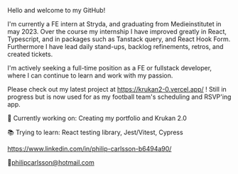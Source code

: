 Hello and welcome to my GitHub!

I'm currently a FE intern at Stryda, and graduating from Medieinstitutet in may 2023. Over the course my internship I have improved greatly in React, Typescript, and in packages such as Tanstack query, and React Hook Form. Furthermore I have lead daily stand-ups, backlog refinements, retros, and created tickets.

I'm actively seeking a full-time position as a FE or fullstack developer, where I can continue to learn and work with my passion.

Please check out my latest project at https://krukan2-0.vercel.app/ ! Still in progress but is now used for as my football team's scheduling and RSVP'ing app.

👷 Currently working on: Creating my portfolio and Krukan 2.0

📚 Trying to learn: React testing library, Jest/Vitest, Cypress

https://www.linkedin.com/in/philip-carlsson-b6494a90/

🔗philipcarlsson@hotmail.com
